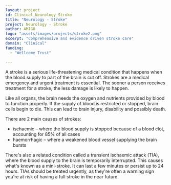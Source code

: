 ```yaml
---
layout: project
id: Clinical_Neurology_Stroke
title: "Neurology - Stroke"
project: Neurology - Stroke
author: AMIGO
logo: "assets/images/projects/stroke2.png"
excerpt: "Comprehensive and evidence driven stroke care"
domain: "Clinical"
funding:
  - "Wellcome Trust"

---
```


A stroke is a serious life-threatening medical condition that happens when the blood supply to part of the brain is cut off. Strokes are a medical emergency and urgent treatment is essential. The sooner a person receives treatment for a stroke, the less damage is likely to happen.

Like all organs, the brain needs the oxygen and nutrients provided by blood to function properly. If the supply of blood is restricted or stopped, brain cells begin to die. This can lead to brain injury, disability and possibly death.

There are 2 main causes of strokes:

- ischaemic – where the blood supply is stopped because of a blood clot, accounting for 85% of all cases
- haemorrhagic – where a weakened blood vessel supplying the brain bursts

There's also a related condition called a transient ischaemic attack (TIA), where the blood supply to the brain is temporarily interrupted. This causes what's known as a mini-stroke. It can last a few minutes or persist up to 24 hours. TIAs should be treated urgently, as they're often a warning sign you're at risk of having a full stroke in the near future.
